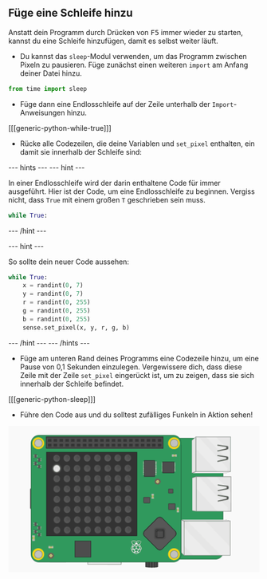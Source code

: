 ## Füge eine Schleife hinzu

Anstatt dein Programm durch Drücken von <kbd>F5</kbd> immer wieder zu starten, kannst du eine Schleife hinzufügen, damit es selbst weiter läuft.

+ Du kannst das `sleep`-Modul verwenden, um das Programm zwischen Pixeln zu pausieren. Füge zunächst einen weiteren `import` am Anfang deiner Datei hinzu.

```python
from time import sleep
```

+ Füge dann eine Endlosschleife auf der Zeile unterhalb der `Import`-Anweisungen hinzu.

[[[generic-python-while-true]]]

+ Rücke alle Codezeilen, die deine Variablen und `set_pixel` enthalten, ein damit sie innerhalb der Schleife sind:

--- hints ---
--- hint ---

In einer Endlosschleife wird der darin enthaltene Code für immer ausgeführt. Hier ist der Code, um eine Endlosschleife zu beginnen. Vergiss nicht, dass `True` mit einem großen `T` geschrieben sein muss.

```python
while True:
```

--- /hint ---

--- hint ---

So sollte dein neuer Code aussehen:

```python
while True:
    x = randint(0, 7)
    y = randint(0, 7)
    r = randint(0, 255)
    g = randint(0, 255)
    b = randint(0, 255)
    sense.set_pixel(x, y, r, g, b)
```

--- /hint ---
--- /hints ---

+ Füge am unteren Rand deines Programms eine Codezeile hinzu, um eine Pause von 0,1 Sekunden einzulegen. Vergewissere dich, dass diese Zeile mit der Zeile `set_pixel` eingerückt ist, um zu zeigen, dass sie sich innerhalb der Schleife befindet.

[[[generic-python-sleep]]]


+ Führe den Code aus und du solltest zufälliges Funkeln in Aktion sehen!

![Fertiges Ergebnis](images/finished-result.gif)
